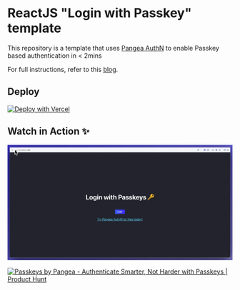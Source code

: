 # ReactJS "Login with Passkey" template

This repository is a template that uses [Pangea AuthN](https://l.pangea.cloud/6YIN6PM) to enable Passkey based authentication in < 2mins

For full instructions, refer to this [blog](https://pangea.cloud/blog/add-passkeys-to-reactjs-in-2mins/?utm_source=github&utm_medium=reactjs-passkeys-readme).

## Deploy
<!-- Deploy with Vercel button -->
[![Deploy with Vercel](https://vercel.com/button)](https://vercel.com/new/clone?repository-url=https%3A%2F%2Fgithub.com%2Fpangeacyber%2Freact-authn-passkeys-template&env=REACT_APP_LOGIN_URL,REACT_APP_CLIENT_TOKEN,REACT_APP_PANGEA_DOMAIN&envDescription=To%20get%20the%20following%20environment%20variables%2C%20signup%20for%20a%20free%20Pangea%20account%20at%20https%3A%2F%2Fl.pangea.cloud%2F6YIN6PM%20and%20grab%20your%20tokens%20from%20AuthN%20%3E%20Overview%20%3E%20Tokens&envLink=https%3A%2F%2Fl.pangea.cloud%2F6YIN6PM&demo-title=ReactJS%20%2B%20Pangea%20AuthN%20%22Login%20with%20Passkey%22%20Template&demo-description=Add%20Pangea%20AuthN%20%22Login%20with%20Passkey%22%20in%20%3C%202mins%20with%20this%20template.)

## Watch in Action ✨
![Login with Passkeys demo](./misc/passkey-demo.gif)

<a href="https://www.producthunt.com/posts/passkeys-by-pangea?utm_source=badge-featured&utm_medium=badge&utm_souce=badge-passkeys&#0045;by&#0045;pangea" target="_blank"><img src="https://api.producthunt.com/widgets/embed-image/v1/featured.svg?post_id=447101&theme=light" alt="Passkeys&#0032;by&#0032;Pangea - Authenticate&#0032;Smarter&#0044;&#0032;Not&#0032;Harder&#0032;with&#0032;Passkeys | Product Hunt" style="width: 250px; height: 54px;" width="250" height="54" /></a>